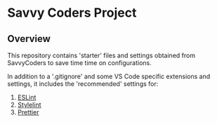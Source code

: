 # Savvy Coders Project

## Overview

This repository contains 'starter' files and settings obtained from SavvyCoders to save time time on configurations.

In addition to a '.gitignore' and some VS Code specific extensions and settings, it includes the 'recommended' settings for:

1. [ESLint](eslint.org)
2. [Stylelint](stylelint.io)
3. [Prettier](prettier.io)
